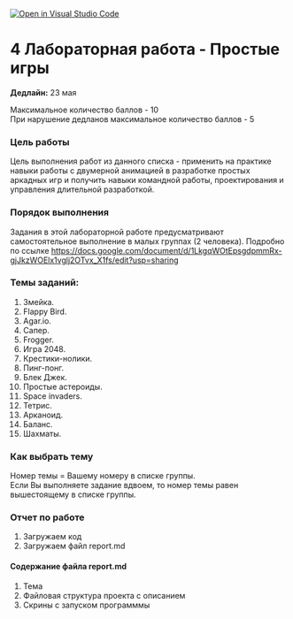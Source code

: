 [![Open in Visual Studio Code](https://classroom.github.com/assets/open-in-vscode-c66648af7eb3fe8bc4f294546bfd86ef473780cde1dea487d3c4ff354943c9ae.svg)](https://classroom.github.com/online_ide?assignment_repo_id=7899894&assignment_repo_type=AssignmentRepo)
# 4 Лабораторная работа - Простые игры   
__Дедлайн:__ 23 мая   

Максимальное количество баллов - 10  
При нарушение дедланов максимальное количество баллов - 5
### Цель работы
Цель выполнения работ из данного списка - применить на практике навыки работы с двумерной анимацией в разработке простых аркадных игр и получить навыки командной работы, проектирования и управления длительной разработкой.    
### Порядок выполнения
Задания в этой лабораторной работе предусматривают самостоятельное выполнение в малых группах (2 человека).
Подробно по ссылке https://docs.google.com/document/d/1LkgqWOtEpsgdpmmRx-gjJkzWOElx1vglj2OTvx_X1fs/edit?usp=sharing   
### Темы заданий:
1. Змейка.   
2. Flappy Bird.   
3. Agar.io.   
4. Сапер.    
5. Frogger.    
6. Игра 2048.   
7. Крестики-нолики.    
8. Пинг-понг.   
9. Блек Джек.   
10. Простые астероиды.   
11. Space invaders.   
12. Тетрис.   
13. Арканоид.   
14. Баланс.   
15. Шахматы.    
### Как выбрать тему
Номер темы = Вашему номеру в списке группы.   
Если Вы выполняете задание вдвоем, то номер темы равен вышестоящему в списке группы.  
### Отчет по работе
1. Загружаем код
2. Загружаем файл report.md
#### Содержание файла report.md
1. Тема
2. Файловая структура проекта с описанием
3. Скрины с запуском программмы
